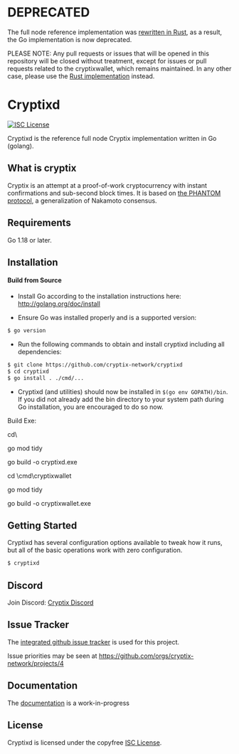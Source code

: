 # DEPRECATED

The full node reference implementation was [rewritten in Rust](https://github.com/cryptix-network/rusty-cryptix), as a result, the Go implementation is now deprecated.

PLEASE NOTE: Any pull requests or issues that will be opened in this repository will be closed without treatment, except for issues or pull requests related to the cryptixwallet, which remains maintained. In any other case, please use the [Rust implementation](https://github.com/cryptix-network/rusty-cryptix) instead.

Cryptixd
====

[![ISC License](http://img.shields.io/badge/license-ISC-blue.svg)](https://choosealicense.com/licenses/isc/)

Cryptixd is the reference full node Cryptix implementation written in Go (golang).

## What is cryptix

Cryptix is an attempt at a proof-of-work cryptocurrency with instant confirmations and sub-second block times. It is based on [the PHANTOM protocol](https://eprint.iacr.org/2018/104.pdf), a generalization of Nakamoto consensus.

## Requirements

Go 1.18 or later.

## Installation

#### Build from Source

- Install Go according to the installation instructions here:
  http://golang.org/doc/install

- Ensure Go was installed properly and is a supported version:

```bash
$ go version
```

- Run the following commands to obtain and install cryptixd including all dependencies:

```bash
$ git clone https://github.com/cryptix-network/cryptixd
$ cd cryptixd
$ go install . ./cmd/...
```

- Cryptixd (and utilities) should now be installed in `$(go env GOPATH)/bin`. If you did
  not already add the bin directory to your system path during Go installation,
  you are encouraged to do so now.

  
Build Exe:

cd\

go mod tidy

go build -o cryptixd.exe


cd \cmd\cryptixwallet

go mod tidy

go build -o cryptixwallet.exe



## Getting Started

Cryptixd has several configuration options available to tweak how it runs, but all
of the basic operations work with zero configuration.

```bash
$ cryptixd
```

## Discord
Join Discord: [Cryptix Discord](https://discord.gg/SxXCXHFFeA)

## Issue Tracker

The [integrated github issue tracker](https://github.com/cryptix-network/cryptixd/issues)
is used for this project.

Issue priorities may be seen at https://github.com/orgs/cryptix-network/projects/4

## Documentation

The [documentation](https://github.com/cryptix-network/docs) is a work-in-progress

## License

Cryptixd is licensed under the copyfree [ISC License](https://choosealicense.com/licenses/isc/).
